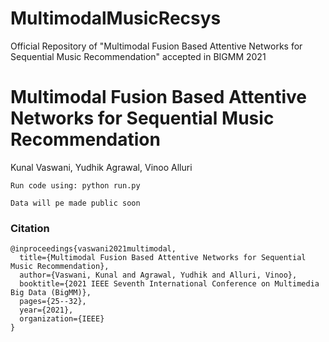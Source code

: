 # MultimodalMusicRecsys
Official Repository of "Multimodal Fusion Based Attentive Networks for Sequential Music Recommendation" accepted in BIGMM 2021

# Multimodal Fusion Based Attentive Networks for Sequential Music Recommendation

Kunal Vaswani, Yudhik Agrawal, Vinoo Alluri

`Run code using: python run.py`

`Data will pe made public soon`

### Citation
```
@inproceedings{vaswani2021multimodal,
  title={Multimodal Fusion Based Attentive Networks for Sequential Music Recommendation},
  author={Vaswani, Kunal and Agrawal, Yudhik and Alluri, Vinoo},
  booktitle={2021 IEEE Seventh International Conference on Multimedia Big Data (BigMM)},
  pages={25--32},
  year={2021},
  organization={IEEE}
}

```
